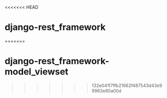 <<<<<<< HEAD
# django-rest_framework
=======
# django-rest_framework-model_viewset
>>>>>>> 132e041f7ffb21662f487543d43e99963e80a00d
